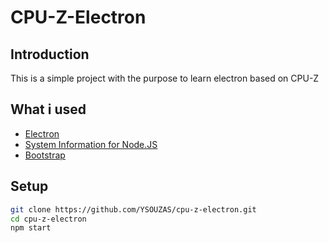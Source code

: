 **CPU-Z-Electron**
===================

## **Introduction**
This is a simple project with the purpose to learn electron based on CPU-Z


## **What i used**
- [Electron](https://github.com/electron/electron)
- [System Information for Node.JS](https://github.com/sebhildebrandt/systeminformation)
- [Bootstrap](https://github.com/twbs/bootstrap)

## **Setup**
```sh
git clone https://github.com/YSOUZAS/cpu-z-electron.git
cd cpu-z-electron
npm start
```
